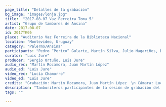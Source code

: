 ```yaml
---
page_title: "Detalles de la grabación"
bg_image: "images/lonja.jpg"
title:  "2017-08-07 Vaz Ferreira Toma 5"  
artist: "Grupo de tambores de Ansina"  
date: 2017-08-07  
id: 2017TK05
place: "Auditorio Vaz Ferreira de la Biblioteca Nacional"  
location: "Montevideo, Uruguay"  
category: "Palermo/Ansina"  
participants: "Pedro “Perico” Gularte, Martín Silva, Julio Magariños, Daniel Gradín"  
curator: "Luis Jure"  
producer: "Sergio Ortuño, Luis Jure"  
audio_rec: "Martín Rocamora, Juan Martín López"  
audio_ed: "Luis Jure"  
video_rec: "Lucía Chamorro"  
video_ed: "Luis Jure"  
credits: "Grabación: Martín Rocamora, Juan Martín López  \n Cámara: Lucía Chamorro  \n Edición de audio y video: Luis Jure"  
description: "Tamborileros participantes de la sesión de grabación del tema “Rekiem para Fantasía Negra” para el CD “Música Negra de la Ciudad de Montevideo Vol. 2”"  
tags: ""  

---
```

